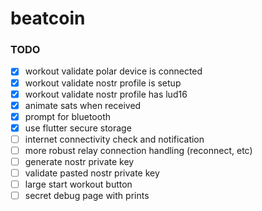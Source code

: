 # beatcoin

### TODO

- [x] workout validate polar device is connected
- [x] workout validate nostr profile is setup
- [x] workout validate nostr profile has lud16
- [x] animate sats when received
- [x] prompt for bluetooth
- [x] use flutter secure storage
- [ ] internet connectivity check and notification
- [ ] more robust relay connection handling (reconnect, etc)
- [ ] generate nostr private key
- [ ] validate pasted nostr private key
- [ ] large start workout button
- [ ] secret debug page with prints
